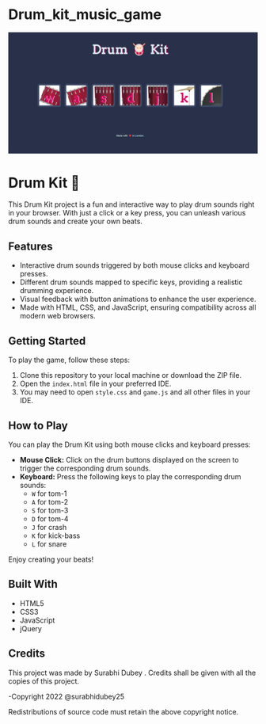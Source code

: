 # Drum_kit_music_game

![Example Image](project_preview.png)

# Drum Kit 🥁

This Drum Kit project is a fun and interactive way to play drum sounds right in your browser. With just a click or a key press, you can unleash various drum sounds and create your own beats.

## Features

- Interactive drum sounds triggered by both mouse clicks and keyboard presses.
- Different drum sounds mapped to specific keys, providing a realistic drumming experience.
- Visual feedback with button animations to enhance the user experience.
- Made with HTML, CSS, and JavaScript, ensuring compatibility across all modern web browsers.

## Getting Started

To play the game, follow these steps:

1. Clone this repository to your local machine or download the ZIP file.
2. Open the `index.html` file in your preferred IDE.
3. You may need to open `style.css` and `game.js` and all other files in your IDE.

## How to Play

You can play the Drum Kit using both mouse clicks and keyboard presses:

- **Mouse Click:** Click on the drum buttons displayed on the screen to trigger the corresponding drum sounds.
- **Keyboard:** Press the following keys to play the corresponding drum sounds:
  - `W` for tom-1
  - `A` for tom-2
  - `S` for tom-3
  - `D` for tom-4
  - `J` for crash
  - `K` for kick-bass
  - `L` for snare

Enjoy creating your beats!

## Built With

- HTML5
- CSS3
- JavaScript
- jQuery

## Credits

This project was made by Surabhi Dubey . Credits shall be given with all the copies of this project.

-Copyright 2022 @surabhidubey25

Redistributions of source code must retain the above copyright notice.
